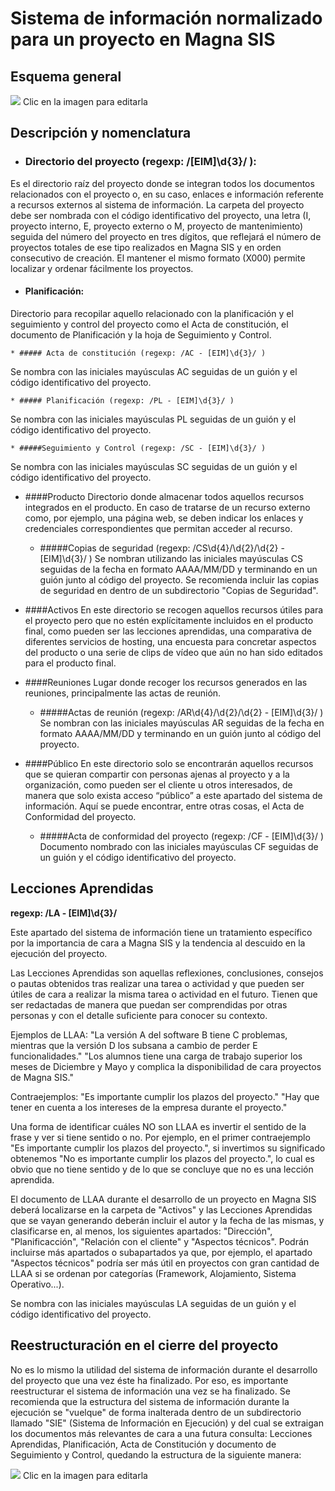 # Sistema de información normalizado para un proyecto en Magna SIS


## Esquema general

[![](https://docs.google.com/drawings/d/1cWFzESKB95219659yr3Jx4KYYPJC-pm0JPzU88oEeoM/pub?w=962&h=450)](https://docs.google.com/drawings/d/1cWFzESKB95219659yr3Jx4KYYPJC-pm0JPzU88oEeoM/edit?usp=sharing)
Clic en la imagen para editarla

## Descripción y nomenclatura


* ### Directorio del proyecto (regexp: /[EIM]\d{3}/ ):
Es el directorio raíz del proyecto donde se integran todos los documentos relacionados con el proyecto o, en su caso, enlaces e información referente a recursos externos al sistema de información. La carpeta del proyecto debe ser nombrada con el código identificativo del proyecto, una letra (I, proyecto interno, E, proyecto externo o M, proyecto de mantenimiento) seguida del número del proyecto en tres dígitos, que reflejará el número de proyectos totales de ese tipo realizados en Magna SIS y en orden consecutivo de creación. El mantener el mismo formato (X000) permite localizar y ordenar fácilmente los proyectos.

  * #### Planificación:
Directorio para recopilar aquello relacionado con la planificación y el seguimiento y control del proyecto como el Acta de constitución, el documento de Planificación y la hoja de Seguimiento y Control.

    * ##### Acta de constitución (regexp: /AC - [EIM]\d{3}/ )
Se nombra con las iniciales mayúsculas AC seguidas de un guión y el código identificativo del proyecto.

    * ##### Planificación (regexp: /PL - [EIM]\d{3}/ )
Se nombra con las iniciales mayúsculas PL seguidas de un guión y el código identificativo del proyecto.

    * #####Seguimiento y Control (regexp: /SC - [EIM]\d{3}/ )
Se nombra con las iniciales mayúsculas SC seguidas de un guión y el código identificativo del proyecto.

  * ####Producto
Directorio donde almacenar todos aquellos recursos integrados en el producto. En caso de tratarse de un recurso externo como, por ejemplo, una página web, se deben indicar los enlaces y credenciales correspondientes que permitan acceder al recurso.

    * #####Copias de seguridad (regexp: /CS\d{4}/\d{2}/\d{2} - [EIM]\d{3}/ )
Se nombran utilizando las iniciales mayúsculas CS seguidas de la fecha en formato AAAA/MM/DD y terminando en un guión junto al código del proyecto. Se recomienda incluir las copias de seguridad en dentro de un subdirectorio "Copias de Seguridad".

  * ####Activos
En este directorio se recogen aquellos recursos útiles para el proyecto pero que no estén explícitamente incluidos en el producto final, como pueden ser las lecciones aprendidas, una comparativa de diferentes servicios de hosting, una encuesta para concretar aspectos del producto o una serie de clips de vídeo que aún no han sido editados para el producto final.

  * ####Reuniones
Lugar donde recoger los recursos generados en las reuniones, principalmente las actas de reunión.

    * #####Actas de reunión (regexp: /AR\d{4}/\d{2}/\d{2} - [EIM]\d{3}/ )
Se nombran con las iniciales mayúsculas AR seguidas de la fecha en formato AAAA/MM/DD y terminando en un guión junto al código del proyecto.

  * ####Público
En este directorio solo se encontrarán aquellos recursos que se quieran compartir con personas ajenas al proyecto y a la organización, como pueden ser el cliente u otros interesados, de manera que solo exista acceso “público” a este apartado del sistema de información. Aquí se puede encontrar, entre otras cosas, el Acta de Conformidad del proyecto.

    * #####Acta de conformidad del proyecto (regexp: /CF - [EIM]\d{3}/ )
Documento nombrado con las iniciales mayúsculas CF seguidas de un guión y el código identificativo del proyecto.


## Lecciones Aprendidas
**regexp: /LA - [EIM]\d{3}/**

Este apartado del sistema de información tiene un tratamiento específico por la importancia de cara a Magna SIS y la tendencia al descuido en la ejecución del proyecto.

Las Lecciones Aprendidas son aquellas reflexiones, conclusiones, consejos o pautas obtenidos tras realizar una tarea o actividad y que pueden ser útiles de cara a realizar la misma tarea o actividad en el futuro. Tienen que ser redactadas de manera que puedan ser comprendidas por otras personas y con el detalle suficiente para conocer su contexto.

Ejemplos de LLAA:
"La versión A del software B tiene C problemas, mientras que la versión D los subsana a cambio de perder E funcionalidades."
"Los alumnos tiene una carga de trabajo superior los meses de Diciembre y Mayo y complica la disponibilidad de cara proyectos de Magna SIS."

Contraejemplos:
"Es importante cumplir los plazos del proyecto."
"Hay que tener en cuenta a los intereses de la empresa durante el proyecto."

Una forma de identificar cuáles NO son LLAA es invertir el sentido de la frase y ver si tiene sentido o no. Por ejemplo, en el primer contraejemplo "Es importante cumplir los plazos del proyecto.", si invertimos su significado obtenemos "No es importante cumplir los plazos del proyecto.", lo cual es obvio que no tiene sentido y de lo que se concluye que no es una lección aprendida.

El documento de LLAA durante el desarrollo de un proyecto en Magna SIS deberá localizarse en la carpeta de "Activos" y las Lecciones Aprendidas que se vayan generando deberán incluir el autor y la fecha de las mismas, y clasificarse en, al menos, los siguientes apartados: "Dirección", "Planificacción", "Relación con el cliente" y "Aspectos técnicos". Podrán incluirse más apartados o subapartados ya que, por ejemplo, el apartado "Aspectos técnicos" podría ser más útil en proyectos con gran cantidad de LLAA si se ordenan por categorías (Framework, Alojamiento, Sistema Operativo...).

Se nombra con las iniciales mayúsculas LA seguidas de un guión y el código identificativo del proyecto.


## Reestructuración en el cierre del proyecto

No es lo mismo la utilidad del sistema de información durante el desarrollo del proyecto que una vez éste ha finalizado. Por eso, es importante reestructurar el sistema de información una vez se ha finalizado. Se recomienda que la estructura del sistema de información durante la ejecución se "vuelque" de forma inalterada dentro de un subdirectorio llamado "SIE" (Sistema de Información en Ejecución) y del  cual se extraigan los documentos más relevantes de cara a una futura consulta: Lecciones Aprendidas, Planificación, Acta de Constitución y documento de Seguimiento y Control, quedando la estructura de la siguiente manera:

[![](https://docs.google.com/drawings/d/1h3_T12SkvY_K0bo1m6bVeoj0tcn8nFyANIZ64RXtZfQ/pub?w=963&amp;h=541)](https://docs.google.com/drawings/d/1h3_T12SkvY_K0bo1m6bVeoj0tcn8nFyANIZ64RXtZfQ/edit?usp=sharing)
Clic en la imagen para editarla







